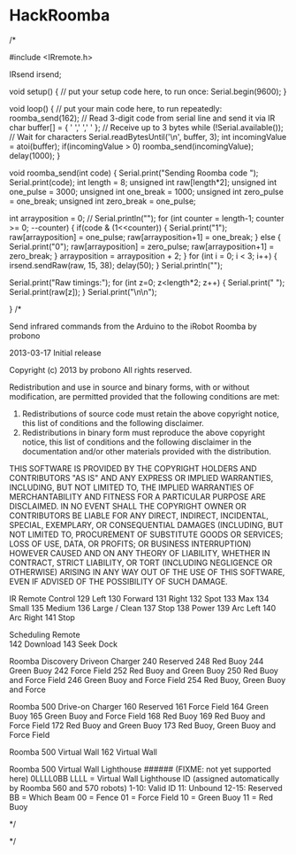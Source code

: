 # HackRoomba

/*

#include <IRremote.h>

IRsend irsend;

void setup() {
  // put your setup code here, to run once:
  Serial.begin(9600);
}

void loop() {
  // put your main code here, to run repeatedly:
  roomba_send(162);
  // Read 3-digit code from serial line and send it via IR 
  char buffer[] = {
    ' ',' ',' '    }; // Receive up to 3 bytes
  while (!Serial.available()); // Wait for characters
  Serial.readBytesUntil('\n', buffer, 3);
  int incomingValue = atoi(buffer);
  if(incomingValue > 0) roomba_send(incomingValue); 
  delay(1000);
}

void roomba_send(int code) 
{
  Serial.print("Sending Roomba code ");
  Serial.print(code);
  int length = 8;
  unsigned int raw[length*2];
  unsigned int one_pulse = 3000;
  unsigned int one_break = 1000;
  unsigned int zero_pulse = one_break;
  unsigned int zero_break = one_pulse;

  int arrayposition = 0;
  // Serial.println("");
  for (int counter = length-1; counter >= 0; --counter) {
    if(code & (1<<counter)) {
       Serial.print("1");
      raw[arrayposition] = one_pulse;
      raw[arrayposition+1] = one_break;
    } 
    else {
       Serial.print("0");
      raw[arrayposition] = zero_pulse;
      raw[arrayposition+1] = zero_break;
    }
    arrayposition = arrayposition + 2;
  } 
  for (int i = 0; i < 3; i++) {
    irsend.sendRaw(raw, 15, 38);
    delay(50);
  }
  Serial.println("");
  
  
  Serial.print("Raw timings:");
   for (int z=0; z<length*2; z++) {
   Serial.print(" ");
   Serial.print(raw[z]);
   }
   Serial.print("\n\n");
   
}
/*

 Send infrared commands from the Arduino to the iRobot Roomba
 by probono
 
 2013-03-17 Initial release
 
 Copyright (c) 2013 by probono
 All rights reserved.
 
 Redistribution and use in source and binary forms, with or without
 modification, are permitted provided that the following conditions are met: 
 
 1. Redistributions of source code must retain the above copyright notice, this
 list of conditions and the following disclaimer. 
 2. Redistributions in binary form must reproduce the above copyright notice,
 this list of conditions and the following disclaimer in the documentation
 and/or other materials provided with the distribution. 
 
 THIS SOFTWARE IS PROVIDED BY THE COPYRIGHT HOLDERS AND CONTRIBUTORS "AS IS" AND
 ANY EXPRESS OR IMPLIED WARRANTIES, INCLUDING, BUT NOT LIMITED TO, THE IMPLIED
 WARRANTIES OF MERCHANTABILITY AND FITNESS FOR A PARTICULAR PURPOSE ARE
 DISCLAIMED. IN NO EVENT SHALL THE COPYRIGHT OWNER OR CONTRIBUTORS BE LIABLE FOR
 ANY DIRECT, INDIRECT, INCIDENTAL, SPECIAL, EXEMPLARY, OR CONSEQUENTIAL DAMAGES
 (INCLUDING, BUT NOT LIMITED TO, PROCUREMENT OF SUBSTITUTE GOODS OR SERVICES;
 LOSS OF USE, DATA, OR PROFITS; OR BUSINESS INTERRUPTION) HOWEVER CAUSED AND
 ON ANY THEORY OF LIABILITY, WHETHER IN CONTRACT, STRICT LIABILITY, OR TORT
 (INCLUDING NEGLIGENCE OR OTHERWISE) ARISING IN ANY WAY OUT OF THE USE OF THIS
 SOFTWARE, EVEN IF ADVISED OF THE POSSIBILITY OF SUCH DAMAGE.
 
 IR Remote Control
 129 Left 
 130 Forward 
 131 Right 
 132 Spot 
 133 Max 
 134 Small 
 135 Medium 
 136 Large / Clean 
 137 Stop 
 138 Power 
 139 Arc Left 
 140 Arc Right 
 141 Stop  
 
 Scheduling Remote  
 142 Download 
 143 Seek Dock 
 
 Roomba Discovery Driveon Charger 
 240 Reserved 
 248 Red Buoy 
 244 Green Buoy 
 242 Force Field 
 252 Red Buoy and Green Buoy 
 250 Red Buoy and Force Field 
 246 Green Buoy and Force Field 
 254 Red Buoy, Green Buoy and Force 
 
 Roomba 500 Drive-on Charger
 160 Reserved 
 161 Force Field 
 164 Green Buoy 
 165 Green Buoy and Force Field 
 168 Red Buoy 
 169 Red Buoy and Force Field 
 172 Red Buoy and Green Buoy 
 173 Red Buoy, Green Buoy and Force Field
 
 Roomba 500 Virtual Wall
 162 Virtual Wall 
 
 Roomba 500 Virtual Wall Lighthouse ###### (FIXME: not yet supported here)
 0LLLL0BB 
 LLLL = Virtual Wall Lighthouse ID
 (assigned automatically by Roomba 
 560 and 570 robots) 
 1-10: Valid ID 
 11: Unbound 
 12-15: Reserved 
 BB = Which Beam
 00 = Fence 
 01 = Force Field 
 10 = Green Buoy 
 11 = Red Buoy
 
 */

*/
